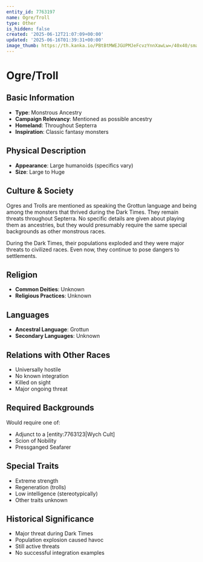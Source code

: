 ```yaml
---
entity_id: 7763197
name: Ogre/Troll
type: Other
is_hidden: false
created: '2025-06-12T21:07:09+00:00'
updated: '2025-06-16T01:39:31+00:00'
image_thumb: https://th.kanka.io/PBtBtMWEJGUPMJeFcvzYnnXawLw=/40x40/smart/src/campaigns/322885/9f0da5c9-7e5c-43a2-bfb3-dbae385d05e1.png
---
```


# Ogre/Troll

## Basic Information

- **Type**: Monstrous Ancestry
- **Campaign Relevancy**: Mentioned as possible ancestry
- **Homeland**: Throughout Septerra
- **Inspiration**: Classic fantasy monsters

## Physical Description

- **Appearance**: Large humanoids (specifics vary)
- **Size**: Large to Huge

## Culture & Society

Ogres and Trolls are mentioned as speaking the Grottun language and being among the monsters that thrived during the Dark Times. They remain threats throughout Septerra. No specific details are given about playing them as ancestries, but they would presumably require the same special backgrounds as other monstrous races.

During the Dark Times, their populations exploded and they were major threats to civilized races. Even now, they continue to pose dangers to settlements.

## Religion

- **Common Deities**: Unknown
- **Religious Practices**: Unknown

## Languages

- **Ancestral Language**: Grottun
- **Secondary Languages**: Unknown

## Relations with Other Races

- Universally hostile
- No known integration
- Killed on sight
- Major ongoing threat

## Required Backgrounds

Would require one of:

- Adjunct to a [entity:7763123|Wych Cult]
- Scion of Nobility
- Pressganged Seafarer

## Special Traits

- Extreme strength
- Regeneration (trolls)
- Low intelligence (stereotypically)
- Other traits unknown

## Historical Significance

- Major threat during Dark Times
- Population explosion caused havoc
- Still active threats
- No successful integration examples